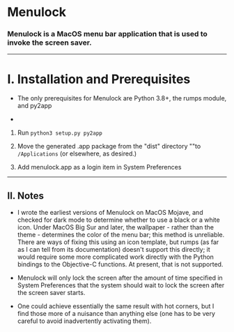 # Menulock

### Menulock is a MacOS menu bar application that is used to invoke the screen saver.

---

# I. Installation and Prerequisites

- The only prerequisites for Menulock are Python 3.8+, the rumps module, and py2app

- 
1. Run `python3 setup.py py2app`

2. Move the generated .app package from the "dist" directory ""to `/Applications` (or elsewhere, as desired.)

3. Add menulock.app as a login item in System Preferences

---

## II. Notes

- I wrote the earliest versions of Menulock on MacOS Mojave, and checked for dark mode to determine whether to use a black or a white icon. Under MacOS Big Sur and later, the wallpaper - rather than the theme - determines the color of the menu bar; this method is unreliable. There are ways of fixing this using an icon template, but rumps (as far as I can tell from its documentation) doesn't support this directly; it would require some more complicated work directly with the Python bindings to the Objective-C functions. At present, that is not supported.

- Menulock will only lock the screen after the amount of time specified in System Preferences that the system should wait to lock the screen after the screen saver starts.

- One could achieve essentially the same result with hot corners, but I find those more of a nuisance than anything else (one has to be very careful to avoid inadvertently activating them).
